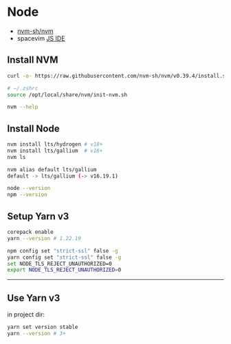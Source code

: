 # Node

- [nvm-sh/nvm](https://github.com/nvm-sh/nvm)
- spacevim [JS IDE](https://spacevim.org/use-vim-as-a-javascript-ide/)

## Install NVM

```bash
curl -o- https://raw.githubusercontent.com/nvm-sh/nvm/v0.39.4/install.sh | bash

# ~/.zshrc
source /opt/local/share/nvm/init-nvm.sh

nvm --help
```

## Install Node

```bash
nvm install lts/hydrogen # v18+
nvm install lts/gallium  # v16+
nvm ls
```

```bash
nvm alias default lts/gallium
default -> lts/gallium (-> v16.19.1)
```

```bash
node --version
npm --version
```

## Setup Yarn v3

```bash
corepack enable
yarn --version # 1.22.19

npm config set "strict-ssl" false -g
yarn config set "strict-ssl" false -g
set NODE_TLS_REJECT_UNAUTHORIZED=0
export NODE_TLS_REJECT_UNAUTHORIZED=0
```

---

## Use Yarn v3

in project dir:

```bash
yarn set version stable
yarn --version # 3+
```
